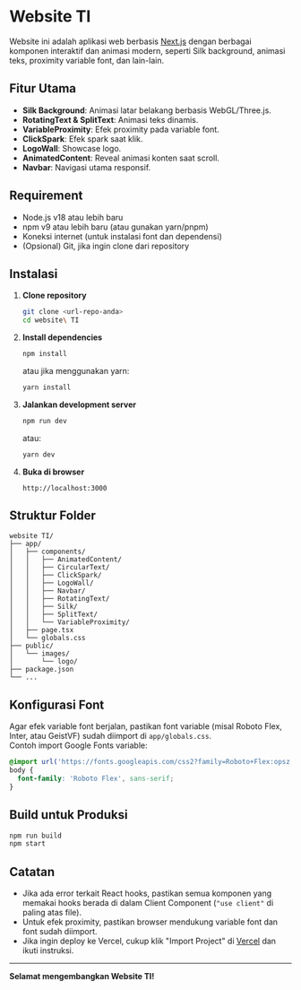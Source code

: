 # Website TI

Website ini adalah aplikasi web berbasis [Next.js](https://nextjs.org/) dengan berbagai komponen interaktif dan animasi modern, seperti Silk background, animasi teks, proximity variable font, dan lain-lain.

## Fitur Utama

- **Silk Background**: Animasi latar belakang berbasis WebGL/Three.js.
- **RotatingText & SplitText**: Animasi teks dinamis.
- **VariableProximity**: Efek proximity pada variable font.
- **ClickSpark**: Efek spark saat klik.
- **LogoWall**: Showcase logo.
- **AnimatedContent**: Reveal animasi konten saat scroll.
- **Navbar**: Navigasi utama responsif.

## Requirement

- Node.js v18 atau lebih baru
- npm v9 atau lebih baru (atau gunakan yarn/pnpm)
- Koneksi internet (untuk instalasi font dan dependensi)
- (Opsional) Git, jika ingin clone dari repository

## Instalasi

1. **Clone repository**
    ```bash
    git clone <url-repo-anda>
    cd website\ TI
    ```

2. **Install dependencies**
    ```bash
    npm install
    ```
    atau jika menggunakan yarn:
    ```bash
    yarn install
    ```

3. **Jalankan development server**
    ```bash
    npm run dev
    ```
    atau:
    ```bash
    yarn dev
    ```

4. **Buka di browser**
    ```
    http://localhost:3000
    ```

## Struktur Folder

```
website TI/
├── app/
│   ├── components/
│   │   ├── AnimatedContent/
│   │   ├── CircularText/
│   │   ├── ClickSpark/
│   │   ├── LogoWall/
│   │   ├── Navbar/
│   │   ├── RotatingText/
│   │   ├── Silk/
│   │   ├── SplitText/
│   │   └── VariableProximity/
│   ├── page.tsx
│   └── globals.css
├── public/
│   └── images/
│       └── logo/
├── package.json
└── ...
```

## Konfigurasi Font

Agar efek variable font berjalan, pastikan font variable (misal Roboto Flex, Inter, atau GeistVF) sudah diimport di `app/globals.css`.  
Contoh import Google Fonts variable:
```css
@import url('https://fonts.googleapis.com/css2?family=Roboto+Flex:opsz,wght@8..144,100..1000&display=swap');
body {
  font-family: 'Roboto Flex', sans-serif;
}
```

## Build untuk Produksi

```bash
npm run build
npm start
```

## Catatan

- Jika ada error terkait React hooks, pastikan semua komponen yang memakai hooks berada di dalam Client Component (`"use client"` di paling atas file).
- Untuk efek proximity, pastikan browser mendukung variable font dan font sudah diimport.
- Jika ingin deploy ke Vercel, cukup klik "Import Project" di [Vercel](https://vercel.com/) dan ikuti instruksi.

---

**Selamat mengembangkan Website TI!**
